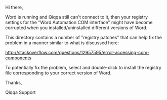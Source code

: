 Hi there,

Word is running and Qiqqa still can't connect to it, then your registry settings for the "Word Automation COM interface" might have become corrupted when you installed/uninstalled different versions of Word. 

This directory contains a number of "registry patches" that can help fix the problem in a manner similar to what is discussed here:

http://stackoverflow.com/questions/12957595/error-accessing-com-components

To potentially fix the problem, select and double-click to install the registry file corresponding to your correct version of Word.

Thanks,

Qiqqa Support

